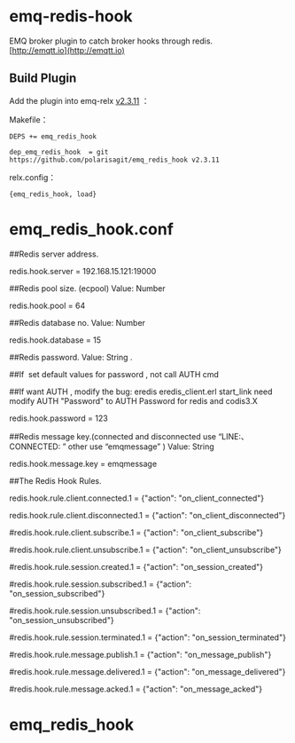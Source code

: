 
emq-redis-hook
============

EMQ broker plugin to catch broker hooks through redis.<br>
[http://emqtt.io](http://emqtt.io)<br>


Build Plugin
-----

Add the plugin into emq-relx [v2.3.11](https://github.com/emqx/emqx-rel/tree/v2.3.11) ：

Makefile：

```
DEPS += emq_redis_hook 

dep_emq_redis_hook  = git https://github.com/polarisagit/emq_redis_hook v2.3.11
```

relx.config：

```
{emq_redis_hook, load} 
```



# emq_redis_hook.conf 

##Redis server address.

redis.hook.server = 192.168.15.121:19000

##Redis pool size.  (ecpool)  Value: Number

redis.hook.pool = 64

##Redis database no. Value: Number


redis.hook.database = 15

##Redis password. Value: String . 

##If  set default values for password , not call AUTH cmd

##If want AUTH , modify the bug: eredis eredis_client.erl start_link need modify AUTH "Password" to AUTH Password for redis and codis3.X 

redis.hook.password = 123

##Redis message key.(connected and disconnected use “LINE:、CONNECTED: ” other use “emqmessage” ) Value: String

redis.hook.message.key = emqmessage

##The Redis Hook Rules.

redis.hook.rule.client.connected.1     = {"action": "on_client_connected"}

redis.hook.rule.client.disconnected.1  = {"action": "on_client_disconnected"}

#redis.hook.rule.client.subscribe.1     = {"action": "on_client_subscribe"}

#redis.hook.rule.client.unsubscribe.1   = {"action": "on_client_unsubscribe"}

#redis.hook.rule.session.created.1      = {"action": "on_session_created"}

#redis.hook.rule.session.subscribed.1   = {"action": "on_session_subscribed"}

#redis.hook.rule.session.unsubscribed.1 = {"action": "on_session_unsubscribed"}

#redis.hook.rule.session.terminated.1   = {"action": "on_session_terminated"}

#redis.hook.rule.message.publish.1      = {"action": "on_message_publish"}

#redis.hook.rule.message.delivered.1    = {"action": "on_message_delivered"}

#redis.hook.rule.message.acked.1        = {"action": "on_message_acked"}

# emq_redis_hook
